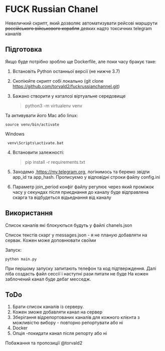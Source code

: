 # FUCK Russian Chanel

Невеличкий скрипт, який дозволяє автоматизувати рейсові маршрути ~~россійського військового корабля~~ деяких надто токсичних telegram каналів

## Підготовка 
Якщо буде потрібно зроблю ще Dockerfile, але поки часу бракує таке:
1. Встановіть Python останньої версії (не нижче 3.7)
2. Скопіюйте скрипт собі локально (git clone https://github.com/torvald2/fuckrussianchannel.git)
3. Бажано створити у каталозі віртуальне середовище 
   

    > python3 -m virtualenv venv  

Та активувати його 
   Mac або linux: 
   

    source venv/bin/activate
Windows
 

     venv\Scripts\activate.bat

4. Встановити залежності:

    > pip install -r requirements.txt
5. Заходемо ,https://my.telegram.org, логінимось та беремо звідти app_id та app_hash. Прописуємо у відповідні строки файлу config.ini
6. Параметр join_period конфіг файлу регулює через який проміжок часу у секундах після приєднання до каналу буде відправлена скарга та відбудеться відьеднання від каналу

## Використання

Список каналів які блокуються будуть у файлі chanels.json 

Список текстів скарг у messages.json - я не планую добавляти на сервак. Кожен може доповнювати своїми 

Запуск: 

    python main.py

При першому запуску запитають телефон та код підтверждення. Далі ліба создасть файл сессії і наступні рази питати не буде
На кожен заблочений канал буде дебаг месседж.

## ToDo

1. Брати список каналів із серверу. 
2. Кожен зможе добавляти канал на сервер
3. Зберігання відрепортованих каналів для кожного клієнта з можливістю вибору - повторно репортувати або ні
4. Docker
5. Опція -покидати канал після репорту або ні

Побажання та пропозиції @torvald2